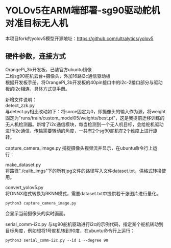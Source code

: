 # YOLOv5在ARM端部署-sg90驱动舵机对准目标无人机  
本项目fork的yolov5模型开源地址：https://github.com/ultralytics/yolov5  

## 硬件参数，连接方式  
OrangePi_3b开发板，已装官方ubuntu镜像  
二维sg90舵机云台+摄像头，外加16路i2c通信驱动板  
根据开发板手册，将OrangePi_3b开发板的40pin接口中的i2c-2接口部分与驱动板的i2c相连，具体方式见手册。  

新增文件说明：  
detect_zzk.py  
与detect.py相比改动如下：将sorce固定为0，即摄像头的输入作为源，将weight固定为"runs/train/custom_model05/weights/best.pt"，这是我提前迁移训练的无人机检测器。新增了i2c通信模块，每当检测到一个无人机目标，会给舵机驱动进行i2c通信，传输需要转动的角度，一共有2个sg90舵机在2个维度上进行旋转。  
  
capture_camera_image.py
捕捉摄像头视频流并显示，在ubuntu命令行上运行：  
  
make_dataset.py  
将路径"./calib_imgs"下的所有jpg文件的路径写入文件dataset.txt，供格式转换使用。  
  
convert_yolov5.py  
将ONNX格式转换为RKNN模式，需要dataset.txt中提供若干张图片进行量化。  
  
```
python3 capture_camera_image.py
```
会显示当前摄像头的实时画面。  
  
serial_comm-i2c.py
与sg90舵机驱动进行i2c的示例代码，指定某个舵机转动到目标角度，例如想将1号舵机转到90度，在ubuntu命令行上运行：
```
python3 serial_comm-i2c.py --id 1 --degree 90
```
